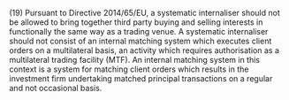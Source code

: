 (19) Pursuant to Directive 2014/65/EU, a systematic internaliser should not be allowed to bring together third party buying and selling interests in functionally the same way as a trading venue. A systematic internaliser should not consist of an internal matching system which executes client orders on a multilateral basis, an activity which requires authorisation as a multilateral trading facility (MTF). An internal matching system in this context is a system for matching client orders which results in the investment firm undertaking matched principal transactions on a regular and not occasional basis.